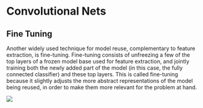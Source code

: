 # Convolutional Nets

## Fine Tuning

Another widely used technique for model reuse, complementary to feature extraction, is fine-tuning. Fine-tuning consists of unfreezing a few of the top layers of a frozen model base used for feature extraction, and jointly training both the newly added part of the model (in this case, the fully connected classifier) and these top layers. This is called fine-tuning because it slightly adjusts the more abstract representations of the model being reused, in order to make them more relevant for the problem at hand.

![](</public/Screenshot 2019-08-08 at 10.19.09.png>)
